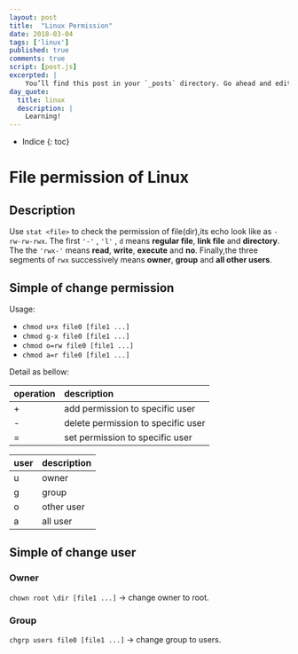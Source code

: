```yaml
---
layout: post
title:  "Linux Permission"
date: 2018-03-04
tags: ['linux']
published: true
comments: true
script: [post.js]
excerpted: |
    You’ll find this post in your `_posts` directory. Go ahead and edit it and re-build the site ...
day_quote:
  title: linux
  description: |
    Learning!
---
```


* Indice
{: toc}

# File permission of Linux

## Description

  Use `stat <file>` to check the permission of file(dir),its echo look like as `-rw-rw-rwx`.
  The first `'-'` , `'l'` , `d` means **regular file**, **link file** and **directory**.
  The the `'rwx-'` means **read**, **write**, **execute** and **no**.
  Finally,the three segments of `rwx` successively means **owner**, **group** and **all other users**.

## Simple of change permission
  
  Usage:

  - `chmod u+x file0 [file1 ...]`
  - `chmod g-x file0 [file1 ...]`
  - `chmod o=rw file0 [file1 ...]`
  - `chmod a=r file0 [file1 ...]`

  Detail as bellow:

|operation|description|
|:--|:--|
|+|add permission to specific user|
|-|delete permission to specific user|
|=|set permission to specific user|

|user|description|
|:--|:--|
|u|owner|
|g|group|
|o|other user|
|a|all user|

## Simple of change user

### Owner

  `chown root \dir [file1 ...]` -> change owner to root.

### Group
  `chgrp users file0 [file1 ...]` -> change group to users.



